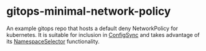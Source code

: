 
# gitops-minimal-network-policy
An example gitops repo that hosts a default deny NetworkPolicy for kubernetes. It is suitable for inclusion in [ConfigSync](https://cloud.google.com/anthos-config-management/docs/config-sync-overview) and takes advantage of its [NamespaceSelector](https://cloud.google.com/anthos-config-management/docs/how-to/namespace-scoped-objects#namespaceselectors_in_unstructured_repositories) functionality.
